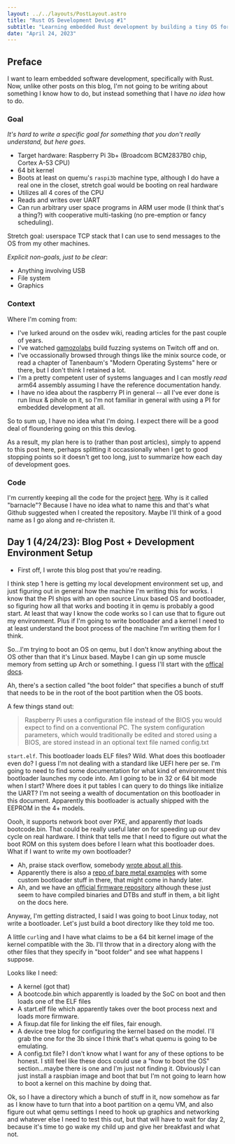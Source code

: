 ```yaml
---
layout: ../../layouts/PostLayout.astro
title: "Rust OS Development DevLog #1"
subtitle: "Learning embedded Rust development by building a tiny OS for the Raspberry PI 3b+"
date: "April 24, 2023"
---
```


## Preface

I want to learn embedded software development, specifically with Rust. Now, unlike other posts on
this blog, I'm not going to be writing about something I know how to do, but instead something that
I have _no idea_ how to do.

### Goal

_It's hard to write a specific goal for something that you don't really understand, but here goes._

- Target hardware: Raspberry Pi 3b+ (Broadcom BCM2837B0 chip, Cortex A-53 CPU)
- 64 bit kernel
- Boots at least on quemu's `raspi3b` machine type, although I do have a real one in the closet,
  stretch goal would be booting on real hardware
- Utilizes all 4 cores of the CPU
- Reads and writes over UART
- Can run arbitrary user space programs in ARM user mode (I think that's a thing?) with cooperative
  multi-tasking (no pre-emption or fancy scheduling).

Stretch goal: userspace TCP stack that I can use to send messages to the OS from my other machines.

_Explicit non-goals, just to be clear_:

- Anything involving USB
- File system
- Graphics

### Context

Where I'm coming from:

- I've lurked around on the osdev wiki, reading articles for the past couple of years.
- I've watched [gamozolabs](https://twitter.com/gamozolabs) build fuzzing systems on Twitch off and
  on.
- I've occassionally browsed through things like the minix source code, or read a chapter of
  Tanenbaum's "Modern Operating Systems" here or there, but I don't think I retained a lot.
- I'm a pretty competent user of systems languages and I can mostly _read_ arm64 assembly assuming I
  have the reference documentation handy.
- I have no idea about the raspberry PI in general -- all I've ever done is run linux & pihole on
  it, so I'm not familiar in general with using a PI for embedded development at all.

So to sum up, I have no idea what I'm doing. I expect there will be a good deal of floundering going
on this this devlog.

As a result, my plan here is to (rather than post articles), simply to append to this post here,
perhaps splitting it occassionally when I get to good stopping points so it doesn't get too long,
just to summarize how each day of development goes.

### Code

I'm currently keeping all the code for the project
[here](https://github.com/michaelhelvey/barnacle). Why is it called "barnacle"? Because I have no
idea what to name this and that's what Github suggested when I created the repository. Maybe I'll
think of a good name as I go along and re-christen it.

## Day 1 (4/24/23): Blog Post + Development Environment Setup

- First off, I wrote this blog post that you're reading.

I think step 1 here is getting my local development environment set up, and just figuring out in
general how the machine I'm writing this for works. I know that the PI ships with an open source
Linux based OS and bootloader, so figuring how all that works and booting it in qemu is probably a
good start. At least that way I know the code works so I can use that to figure out my environment.
Plus if I'm going to write bootloader and a kernel I need to at least understand the boot process of
the machine I'm writing them for I think.

So...I'm trying to boot an OS on qemu, but I don't know anything about the OS other than that it's
Linux based. Maybe I can gin up some muscle memory from setting up Arch or something. I guess I'll
start with the
[offical docs](https://www.raspberrypi.com/documentation/computers/os.html#introduction).

Ah, there's a section called "the boot folder" that specifies a bunch of stuff that needs to be in
the root of the boot partition when the OS boots.

A few things stand out:

> Raspberry Pi uses a configuration file instead of the BIOS you would expect to find on a
> conventional PC. The system configuration parameters, which would traditionally be edited and
> stored using a BIOS, are stored instead in an optional text file named config.txt

`start.elf`. This bootloader loads ELF files? Wild. What does this bootloader even do? I guess I'm
not dealing with a standard like UEFI here per se. I'm going to need to find some documentation for
what kind of environment this bootloader launches my code into. Am I going to be in 32 or 64 bit
mode when I start? Where does it put tables I can query to do things like initialize the UART? I'm
not seeing a wealth of documentation on this bootloader in this document. Apparently this bootloader
is actually shipped with the EEPROM in the 4+ models.

Oooh, it supports network boot over PXE, and apparently _that_ loads bootcode.bin. That could be
really useful later on for speeding up our dev cycle on real hardware. I think that tells me that I
need to figure out what the boot ROM on this system does before I learn what this bootloader does.
What if I want to write my own bootloader?

- Ah, praise stack overflow, somebody
  [wrote about all this](https://raspberrypi.stackexchange.com/questions/10489/how-does-raspberry-pi-boot/10490#10490).
- Apparently there is also a [repo of bare metal examples](https://github.com/dwelch67/raspberrypi)
  with some custom bootloader stuff in there, that might come in handy later.
- Ah, and we have an [official firmware repository](https://github.com/raspberrypi/firmware)
  although these just seem to have compiled binaries and DTBs and stuff in them, a bit light on the
  docs here.

Anyway, I'm getting distracted, I said I was going to boot Linux today, not write a bootloader.
Let's just build a boot directory like they told me too.

A little `curl`ing and I have what claims to be a 64 bit kernel image of the kernel compatible with
the 3b. I'll throw that in a directory along with the other files that they specify in "boot folder"
and see what happens I suppose.

Looks like I need:

- A kernel (got that)
- A bootcode.bin which apparently is loaded by the SoC on boot and then loads one of the ELF files
- A start.elf file which apparently takes over the boot process next and loads more firmware.
- A fixup.dat file for linking the elf files, fair enough.
- A device tree blog for configuring the kernel based on the model. I'll grab the one for the 3b
  since I think that's what quemu is going to be emulating.
- A config.txt file? I don't know what I want for any of these options to be honest. I still feel
  like these docs could use a "how to boot the OS" section...maybe there is one and I'm just not
  finding it. Obviously I can just install a raspbian image and boot that but I'm not going to learn
  how to boot a kernel on this machine by doing that.

Ok, so I have a directory which a bunch of stuff in it, now somehow as far as I know have to turn
that into a boot partition on a qemu VM, and also figure out what qemu settings I need to hook up
graphics and networking and whatever else I need to test this out, but that will have to wait for
day 2, because it's time to go wake my child up and give her breakfast and what not.

